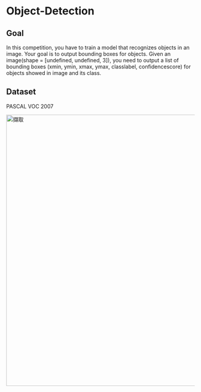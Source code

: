 # Object-Detection

## Goal
In this competition, you have to train a model that recognizes objects in an image. Your goal is to output bounding boxes for objects. Given an image(shape = [undefined, undefined, 3]), you need to output a list of bounding boxes (xmin, ymin, xmax, ymax, classlabel, confidencescore) for objects showed in image and its class.

## Dataset

PASCAL VOC 2007

<img width="724" alt="擷取" src="https://user-images.githubusercontent.com/73070966/130328446-a1b42a7b-5bb5-4ee8-8b07-eeea5aac4cf6.PNG">
